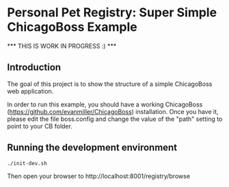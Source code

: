 Personal Pet Registry: Super Simple ChicagoBoss Example
=======================================================

*** THIS IS WORK IN PROGRESS :) ***

Introduction
------------

The goal of this project is to show the structure of a simple ChicagoBoss web
application.

In order to run this example, you should have a working ChicagoBoss
(https://github.com/evanmiller/ChicagoBoss) installation. Once you have it,
please edit the file boss.config and change the value of the "path" setting to
point to your CB folder.

Running the development environment
-----------------------------------

    ./init-dev.sh

Then open your browser to http://localhost:8001/registry/browse

